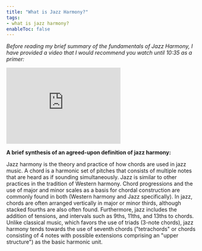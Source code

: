 ```yaml
---
title: "What is Jazz Harmony?"
tags:
- what is jazz harmony?
enableToc: false
---
```


*Before reading my brief summary of the fundamentals of Jazz Harmony, I have provided a video that I would recommend you watch until 10:35 as a primer:*

<iframe width="300" height="200" src="https://www.youtube.com/embed/WzLBA5kCP1w" title="YouTube video player" frameborder="0" allow="accelerometer; autoplay; clipboard-write; encrypted-media; gyroscope; picture-in-picture" allowfullscreen></iframe>

**A brief synthesis of an agreed-upon definition of jazz harmony:**

Jazz harmony is the theory and practice of how chords are used in jazz music. A chord is a harmonic set of pitches that consists of multiple notes that are heard as if sounding simultaneously. Jazz is similar to other practices in the tradition of Western harmony. Chord progressions and the use of major and minor scales as a basis for chordal construction are commonly found in both (Western harmony and Jazz specifically). In jazz, chords are often arranged vertically in major or minor thirds, although stacked fourths are also often found. Furthermore, jazz includes the addition of tensions, and intervals such as 9ths, 11ths, and 13ths to chords. Unlike classical music, which favors the use of triads (3-note chords), jazz harmony tends towards the use of seventh chords ("tetrachords" or chords consisting of 4 notes with possible extensions comprising an "upper structure") as the basic harmonic unit.

